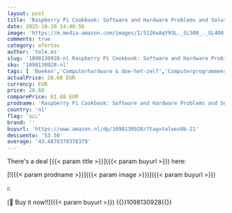 ```yaml
---
layout: post
title: 'Raspberry Pi Cookbook: Software and Hardware Problems and Solutions'
date: 2025-10-20 14:40:56
image: 'https://m.media-amazon.com/images/I/5126oAqY93L._SL500_._SL400_.jpg'
comments: true
category: ofertas
author: 'tole.es'
slug: '1098130928-nl Raspberry Pi Cookbook: Software and Hardware Problems and...'
sku: '1098130928-nl'
tags: [ 'Boeken','Computerhardware & doe-het-zelf','Computerprogrammeertalen','Computerprogrammering','Computers & internet','Computertechnologie','Elektrotechniek','Engelstalige boeken','Featured Categories','Materialen & materiaalwetenschappen','Microsoft-programmeren','Softwaredesign, -tests & -engineering','Studieboeken & studiegidsen','Studieboeken computertechnologie','Studieboeken voor hoger onderwijs','Techniek','Techniek & transport','Zakelijke technologie','🇳🇱', ]
actualPrice: 28.68 EUR
currency: EUR
price: 28.68
comparePrice: 61.68 EUR
prodname: 'Raspberry Pi Cookbook: Software and Hardware Problems and Solutions'
country: 'nl'
flag: '🇳🇱'
brand: ''
buyurl: 'https://www.amazon.nl/dp/1098130928/?tag=tolees0b-21'
descuento: '53.50'
average: '43.4878378378379'
---
```


There's a deal [{{< param title >}}]({{< param buyurl >}})  here:

[![{{< param prodname >}}]({{< param image >}})]({{< param buyurl >}})

ℹ️:


[🛒 Buy it now!!]({{< param buyurl >}})
{{<world>}}1098130928{{</world>}}
